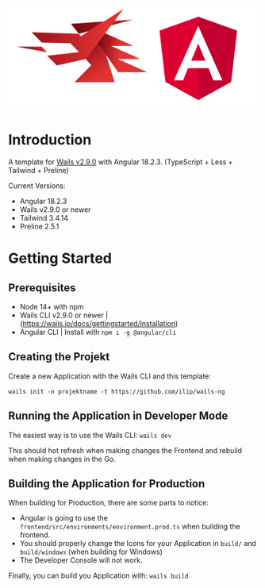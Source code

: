 <p align="center">
 <img src="./banner.png"/>
</p>

# Introduction
A template for [Wails v2.9.0](https://wails.io) with Angular 18.2.3. (TypeScript + Less + Tailwind + Preline)

Current Versions:
 - Angular 18.2.3
 - Wails v2.9.0 or newer
 - Tailwind 3.4.14
 - Preline 2.5.1

# Getting Started
## Prerequisites
 - Node 14+ with npm
 - Wails CLI v2.9.0 or newer | (https://wails.io/docs/gettingstarted/installation)
 - Angular CLI | Install with `npm i -g @angular/cli`

## Creating the Projekt
Create a new Application with the Wails CLI and this template:
```
wails init -n projektname -t https://github.com/ilip/wails-ng
```

## Running the Application in Developer Mode
The easiest way is to use the Wails CLI: `wails dev`

This should hot refresh when making changes the Frontend and rebuild when making changes in the Go.

## Building the Application for Production
When building for Production, there are some parts to notice:
 - Angular is going to use the `frontend/src/environments/environment.prod.ts` when building the frontend.
 - You should properly change the Icons for your Application in `build/` and `build/windows` (when building for Windows)
 - The Developer Console will not work.

Finally, you can build you Application with: `wails build`
